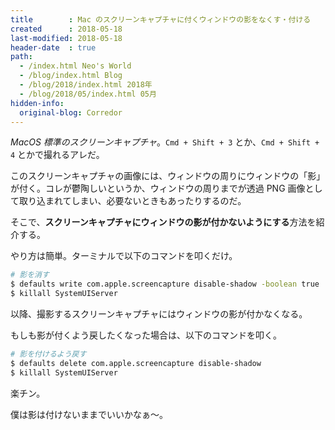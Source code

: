 ```yaml
---
title        : Mac のスクリーンキャプチャに付くウィンドウの影をなくす・付ける
created      : 2018-05-18
last-modified: 2018-05-18
header-date  : true
path:
  - /index.html Neo's World
  - /blog/index.html Blog
  - /blog/2018/index.html 2018年
  - /blog/2018/05/index.html 05月
hidden-info:
  original-blog: Corredor
---
```


_MacOS 標準のスクリーンキャプチャ_。`Cmd + Shift + 3` とか、`Cmd + Shift + 4` とかで撮れるアレだ。

このスクリーンキャプチャの画像には、ウィンドウの周りにウィンドウの「影」が付く。コレが鬱陶しいというか、ウィンドウの周りまでが透過 PNG 画像として取り込まれてしまい、必要ないときもあったりするのだ。

そこで、**スクリーンキャプチャにウィンドウの影が付かないようにする**方法を紹介する。

やり方は簡単。ターミナルで以下のコマンドを叩くだけ。

```bash
# 影を消す
$ defaults write com.apple.screencapture disable-shadow -boolean true
$ killall SystemUIServer
```

以降、撮影するスクリーンキャプチャにはウィンドウの影が付かなくなる。

もしも影が付くよう戻したくなった場合は、以下のコマンドを叩く。

```bash
# 影を付けるよう戻す
$ defaults delete com.apple.screencapture disable-shadow
$ killall SystemUIServer
```

楽チン。

僕は影は付けないままでいいかなぁ〜。
